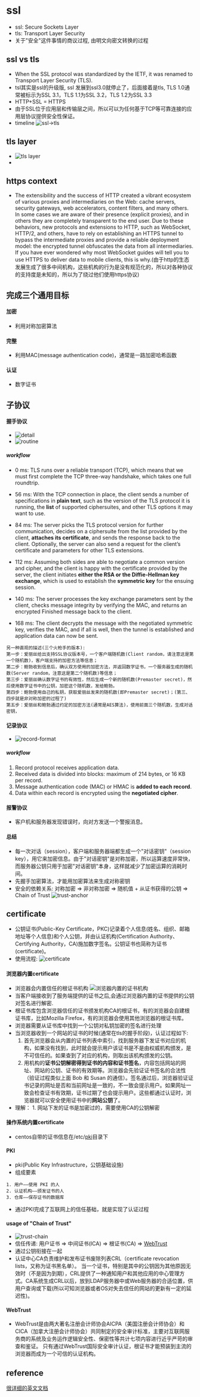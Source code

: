 # ssl 
* ssl: Secure Sockets Layer
* tls: Transport Layer Security
* 关于"安全"这件事情的商议过程, 由明文向密文转换的过程

## ssl vs tls
* When the SSL protocol was standardized by the IETF, it was renamed to Transport Layer Security (TLS). 
* tsl其实是ssl的升级版, ssl 发展到ssl3.0就停止了，后面接着是tls, TLS 1.0通常被标示为SSL 3.1，TLS 1.1为SSL 3.2，TLS 1.2为SSL 3.3
* HTTP+SSL = HTTPS
* 由于SSL位于应用层和传输层之间，所以可以为任何基于TCP等可靠连接的应用层协议提供安全性保证。
* timeline 
![ssl->tls](./assets/20201015211339.png)

## tls layer
* ![tls layer](./assets/9873c7441be06e0b53a006aac442696c.svg)
* 

## https context 
* The extensibility and the success of HTTP created a vibrant ecosystem of various proxies and intermediaries on the Web: cache servers, security gateways, web accelerators, content filters, and many others. In some cases we are aware of their presence (explicit proxies), and in others they are completely transparent to the end user. Due to these behaviors, new protocols and extensions to HTTP, such as WebSocket, HTTP/2, and others, have to rely on establishing an HTTPS tunnel to bypass the intermediate proxies and provide a reliable deployment model: the encrypted tunnel obfuscates the data from all intermediaries. If you have ever wondered why most WebSocket guides will tell you to use HTTPS to deliver data to mobile clients, this is why.(由于http的生态发展生成了很多中间机构，这些机构的行为是没有规范化的，所以对各种协议的支持度是未知的，所以为了绕过他们使用https协议)

## 完成三个通用目标
#### 加密
* 利用对称加密算法
#### 完整
* 利用MAC(message authentication code)，通常是一路加密哈希函数
#### 认证
* 数字证书

## 子协议
#### 握手协议
* ![detail](./assets/v2-9f717c2d57cc29e7f473a500e01f9f6e_720w.jpg)
* ![routine](./assets/b83b75dbbf5b7e4be31c8000f91fc1a8.svg)
##### workflow
* 0 ms: TLS runs over a reliable transport (TCP), which means that we must first complete the TCP three-way handshake, which takes one full roundtrip.

* 56 ms: With the TCP connection in place, the client sends a number of specifications in **plain text**, such as the version of the TLS protocol it is running, the **list** of supported ciphersuites, and other TLS options it may want to use.

* 84 ms: The server picks the TLS protocol version for further communication, decides on a ciphersuite from the list provided by the client, **attaches its certificate**, and sends the response back to the client. Optionally, the server can also send a request for the client’s certificate and parameters for other TLS extensions.

* 112 ms: Assuming both sides are able to negotiate a common version and cipher, and the client is happy with the certificate provided by the server, the client initiates **either the RSA or the Diffie-Hellman key exchange**, which is used to establish the **symmetric key** for the ensuing session.

* 140 ms: The server processes the key exchange parameters sent by the client, checks message integrity by verifying the MAC, and returns an encrypted Finished message back to the client.

* 168 ms: The client decrypts the message with the negotiated symmetric key, verifies the MAC, and if all is well, then the tunnel is established and application data can now be sent.
```
另一种直观的描述(三个火枪手的版本):
第一步：爱丽丝给出支持SSL协议版本号，一个客户端随机数(Client random，请注意这是第一个随机数)，客户端支持的加密方法等信息；
第二步：鲍勃收到信息后，确认双方使用的加密方法，并返回数字证书，一个服务器生成的随机数(Server random，注意这是第二个随机数)等信息；
第三步：爱丽丝确认数字证书的有效性，然后生成一个新的随机数(Premaster secret)，然后使用数字证书中的公钥，加密这个随机数，发给鲍勃。
第四步：鲍勃使用自己的私钥，获取爱丽丝发来的随机数(即Premaster secret)；(第三、四步就是非对称加密的过程了)
第五步：爱丽丝和鲍勃通过约定的加密方法(通常是AES算法)，使用前面三个随机数，生成对话密钥，
```
#### 记录协议
* ![record-format](./assets/4603275cd98c93aeb8c46b1b1afa0ba6.svg)
##### workflow
1. Record protocol receives application data.
2. Received data is divided into blocks: maximum of 214 bytes, or 16 KB per record.
3. Message authentication code (MAC) or HMAC is **added to each record**.
4. Data within each record is encrypted using the **negotiated cipher**.

#### 报警协议
* 客户机和服务器发现错误时，向对方发送一个警报消息。

#### 总结
* 每一次对话（session），客户端和服务器端都生成一个"对话密钥"（session key），用它来加密信息。由于"对话密钥"是对称加密，所以运算速度非常快，而服务器公钥只用于加密"对话密钥"本身，这样就减少了加密运算的消耗时间。
* 先握手加密算法，才能用加密算法来生成对称密钥
* 安全的依赖关系: 对称加密 => 非对称加密 => 随机值 + 从证书获得的公钥 => Chain of Trust
![trust-anchor](./assets/20201016170054.png)

## certificate
* 公钥证书(Public-Key Certificate，PKC)记录着个人信息(姓名、组织、邮箱地址等个人信息)和个人公钥，并由认证机构(Certification Authority、Certifying Authority，CA)施加数字签名。公钥证书也简称为证书(certificate)。
* 使用流程: 
![certificate](./assets/105_2.png)

#### 浏览器内置certificate
* 浏览器会内置信任的根证书机构 
![浏览器内置的证书机构](./assets/20201016151935.png)
* 当客户端接收到了服务端提供的证书之后,会通过浏览器内置的证书提供的公钥对签名进行解密.
* 根证书库包含浏览器信任的证书颁发机构CA的根证书，有的浏览器会自建根证书库，比如Mozilla Firefox，有的浏览器会使用其他浏览器的根证书库。
* 浏览器需要从证书库中找到一个公钥对私钥加密的签名进行处理
* 当浏览器收到一个网站的证书的时候(通常在tls的握手阶段)，认证过程如下:
    1. 首先浏览器会从内置的证书列表中索引，找到服务器下发证书对应的机构，如果没有找到，此时就会提示用户该证书是不是由权威机构颁发，是不可信任的。如果查到了对应的机构，则取出该机构颁发的公钥。
    2. 用机构的**证书公钥解密得到证书的内容和证书签名**，内容包括网站的网址、网站的公钥、证书的有效期等。浏览器会先验证证书签名的合法性（验证过程类似上面 Bob 和 Susan 的通信）。签名通过后，浏览器验证证书记录的网址是否和当前网址是一致的，不一致会提示用户。如果网址一致会检查证书有效期，证书过期了也会提示用户。这些都通过认证时，浏览器就可以安全使用证书中的**网站公钥**了。
* 理解： 1. 网站下发的证书是加密过的，需要使用CA的公钥解密
#### 操作系统内置certificate
* centos自带的证书信息在/etc/[pki](#PKI)目录下 

#### PKI
* pki(Public Key Infrastructure，公钥基础设施)
* 组成要素
```
1. 用户——使用 PKI 的人
2. 认证机构——颁发证书的人
3. 仓库——保存证书的数据库
```
* 通过PKI完成了互联网上的信任基础，就是实现了认证过程

#### usage of "Chain of Trust"
* ![trust-chain](./assets/Certificate-Chain-of-Trust-Sep-02-2020-08-15-34-48-PM.png)
* 信任传递: 用户证书 => 中间证书(ICA) => 根证书(CA) => [WebTrust](#WebTrust)
* 通过公钥衔接在一起
* 认证中心CA负责维护和发布证书废除列表CRL（certificate revocation lists，又称为证书黑名单）。 当一个证书，特别是其中的公钥因为其他原因无效时（不是因为到期），CRL提供了一种通知用户和其他应用的中心管理方式。CA系统生成CRL以后，放到LDAP服务器中或Web服务器的合适位置，供用户查询或下载(所以可知浏览器或者OS对失去信任的网站的更新有一定的延迟性)。


#### WebTrust
* WebTrust是由两大著名注册会计师协会AICPA（美国注册会计师协会）和CICA（加拿大注册会计师协会）共同制定的安全审计标准，主要对互联网服务商的系统及业务运作逻辑安全性、保密性等共计七项内容进行近乎严苛的审查和鉴证。 只有通过WebTrust国际安全审计认证，根证书才能预装到主流的浏览器而成为一个可信的认证机构。

## reference
[很详细的英文文档](https://hpbn.co/transport-layer-security-tls/)
